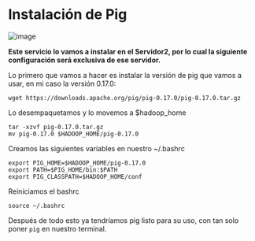 # Instalación de Pig

![image](https://user-images.githubusercontent.com/123466051/235997235-4140061b-1324-47b6-b4b0-6ea1d42fc5f4.png)

**Este servicio lo vamos a instalar en el Servidor2, por lo cual la siguiente configuración será exclusiva de ese servidor.**

Lo primero que vamos a hacer es instalar la versión de pig que vamos a usar, en mi caso la versión 0.17.0:

```wget https://downloads.apache.org/pig/pig-0.17.0/pig-0.17.0.tar.gz```


Lo desempaquetamos y lo movemos a $hadoop_home

```
tar -xzvf pig-0.17.0.tar.gz
mv pig-0.17.0 $HADOOP_HOME/pig-0.17.0
```


Creamos las siguientes variables en nuestro ~/.bashrc

```
export PIG_HOME=$HADOOP_HOME/pig-0.17.0
export PATH=$PIG_HOME/bin:$PATH
export PIG_CLASSPATH=$HADOOP_HOME/conf
```

Reiniciamos el bashrc

```source ~/.bashrc```

Después de todo esto ya tendríamos pig listo para su uso, con tan solo poner ```pig``` en nuestro terminal.




